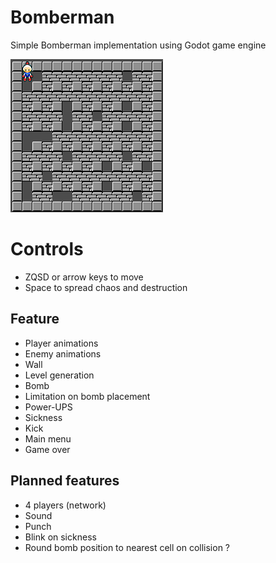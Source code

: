 # Bomberman

Simple Bomberman implementation using Godot game engine

![Preview](/doc/preview.png)

# Controls

* ZQSD or arrow keys to move
* Space to spread chaos and destruction

## Feature

* Player animations
* Enemy animations
* Wall
* Level generation
* Bomb
* Limitation on bomb placement
* Power-UPS
* Sickness
* Kick
* Main menu
* Game over

## Planned features

* 4 players (network)
* Sound
* Punch
* Blink on sickness
* Round bomb position to nearest cell on collision ?
